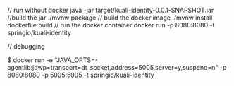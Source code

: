 // run without docker
java -jar target/kuali-identity-0.0.1-SNAPSHOT.jar
//build the jar
./mvnw package
// build the docker image
 ./mvnw install dockerfile:build
 // run the docker container
 docker run -p 8080:8080 -t springio/kuali-identity

 // debugging

 $ docker run -e "JAVA_OPTS=-agentlib:jdwp=transport=dt_socket,address=5005,server=y,suspend=n" -p 8080:8080 -p 5005:5005 -t springio/kuali-identity

